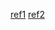 
[ref1](http://www.cse.unsw.edu.au/~cs3411/16s1/tut/sol/wk03sol.html)
[ref2](https://wiresharklabs.wordpress.com/2013/10/14/chapter-3-hw-2/)

